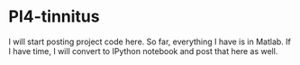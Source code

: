 # PI4-tinnitus
I will start posting project code here. So far, everything I have is in Matlab. If I have time, I will convert to IPython notebook and post that here as well. 
